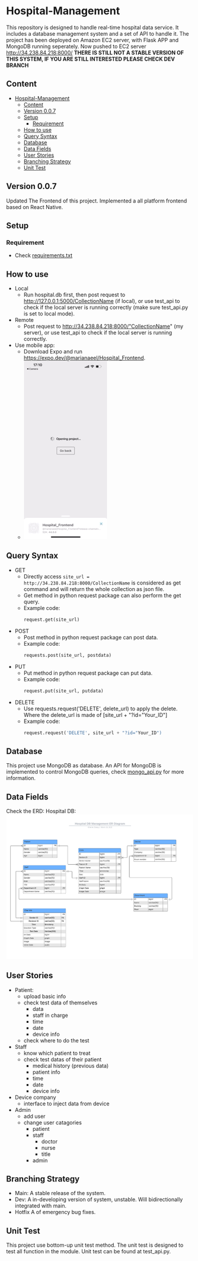 # Hospital-Management
This repository is designed to handle real-time hospital data service.
It includes a database management system and a set of API to handle it.
The project has been deployed on Amazon EC2 server, with Flask APP and MongoDB running seperately.
Now pushed to EC2 server http://34.238.84.218:8000/
**THERE IS STILL NOT A STABLE VERSION OF THIS SYSTEM, IF YOU ARE STILL INTERESTED PLEASE CHECK DEV BRANCH**

## Content
- [Hospital-Management](#hospital-management)
  - [Content](#content)
  - [Version 0.0.7](#version-007)
  - [Setup](#setup)
    - [Requirement](#requirement)
  - [How to use](#how-to-use)
  - [Query Syntax](#query-syntax)
  - [Database](#database)
  - [Data Fields](#data-fields)
  - [User Stories](#user-stories)
  - [Branching Strategy](#branching-strategy)
  - [Unit Test](#unit-test)

## Version 0.0.7
Updated The Frontend of this project. Implemented a all platform frontend based on React Native.

## Setup
### Requirement
- Check [requirements.txt](requirements.txt)
## How to use
- Local
  - Run hospital.db first, then post request to http://127.0.0.1:5000/CollectionName (if local), or use test_api to check if the local server is running correctly (make sure test_api.py is set to local mode).
- Remote 
  - Post request to http://34.238.84.218:8000/"CollectionName" (my server), or use test_api to check if the local server is running correctly.
- Use mobile app:
  - Download Expo and run https://expo.dev/@marianaeel/Hospital_Frontend.
  - ![image](./static/Frontend.GIF)
## Query Syntax
- GET
  - Directly access `site_url = http://34.238.84.218:8000/CollectionName` is considered as get command and will return the whole collection as json file. 
  - Get method in python request package can also perform the get query.
  - Example code: 
    ```python
    request.get(site_url)
    ```
- POST
  - Post method in python request package can post data. 
  - Example code: 
    ``` python
    requests.post(site_url, postdata)
    ```
- PUT
  - Put method in python request package can put data.
  - Example code:
    ``` python
    request.put(site_url, putdata)
    ```
- DELETE
  - Use requests.request('DELETE', delete_url) to apply the delete.
    Where the delete_url is made of [site_url + "?id="Your_ID"]
  - Example code:
    ``` python
    request.request('DELETE', site_url + "?id="Your_ID")
    ```

## Database
This project use MongoDB as database.
An API for MongoDB is implemented to control MongoDB queries, check [mongo_api.py](module/database_api/mongo_api.py) for more information.

## Data Fields
Check the ERD:  Hospital DB:  
![image](Hospital%20DB.png)

## User Stories
- Patient:
  - upload basic info
  - check test data of themselves
    - data
    - staff in charge
    - time
    - date
    - device info
  - check where to do the test
- Staff
  - know which patient to treat
  - check test datas of their patient
    - medical history (previous data)
    - patient info
    - time
    - date
    - device info
- Device company
  - interface to inject data from device
- Admin
  - add user
  - change user catagories
    - patient
    - staff
      - doctor
      - nurse
      - title
    - admin


## Branching Strategy
- Main:     A stable release of the system.
- Dev:      A in-developing version of system, unstable. Will bidirectionally integrated with main.
- Hotfix    A of emergency bug fixes. 



## Unit Test
This project use bottom-up unit test method. The unit test is designed to test all function in the module. Unit test can be found at test_api.py.

